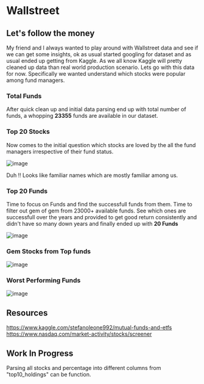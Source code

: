 # Wallstreet

## Let's follow the money
My friend and I always wanted to play around with Wallstreet data and see if we can get some insights, ok as usual started googling for dataset and as usual ended up getting from Kaggle. As we all know Kaggle will pretty cleaned up data than real world production scenario. Lets go with this data for now. Specifically we wanted understand which stocks were popular among fund managers. 

### Total Funds
After quick clean up and initial data parsing end up with total number of funds, a whopping **23355** funds are available in our dataset.

### Top 20 Stocks
Now comes to the initial question which stocks are loved by the all the fund managers irrespective of their fund status. 

![image](https://user-images.githubusercontent.com/19653585/139564370-56580aea-1d32-4bda-ae1e-7e8c13d224cc.png)

Duh !! Looks like familiar names which are mostly familiar among us. 

### Top 20 Funds
Time to focus on Funds and find the successfull funds from them. Time to filter out gem of gem from 23000+ available funds. See which ones are successfull over the years and provided to get good return consistently and didn't have so many down years and finally ended up with **20 Funds** 

![image](https://user-images.githubusercontent.com/19653585/139563981-1e9b775e-8df8-410a-ad8d-6012d3d72444.png)

### Gem Stocks from Top funds

![image](https://user-images.githubusercontent.com/19653585/139565806-1a3cd53f-d02e-4658-976f-b11e663a294b.png)

### Worst Performing Funds

![image](https://user-images.githubusercontent.com/19653585/139591372-d68414db-12e4-4401-bdb7-5bb58bc8a93a.png)


## Resources
https://www.kaggle.com/stefanoleone992/mutual-funds-and-etfs
https://www.nasdaq.com/market-activity/stocks/screener


## Work In Progress
Parsing all stocks and percentage into different columns from "top10_holdings" can be function.
